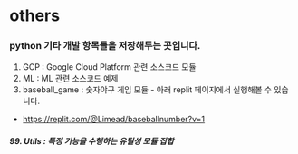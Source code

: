 # others

### python 기타 개발 항목들을 저장해두는 곳입니다.
1. GCP : Google Cloud Platform 관련 소스코드 모듈
2. ML : ML 관련 소스코드 예제
3. baseball_game : 숫자야구 게임 모듈 - 아래 replit 페이지에서 실행해볼 수 있습니다.
- https://replit.com/@Limead/baseballnumber?v=1



##### 99. Utils : 특정 기능을 수행하는 유틸성 모듈 집합
